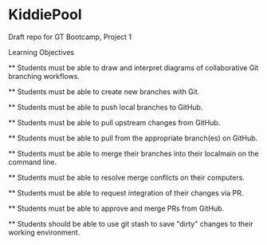 # KiddiePool
Draft repo for GT Bootcamp, Project 1


Learning Objectives


** Students must be able to draw and interpret diagrams of collaborative Git branching workflows.


** Students must be able to create new branches with Git.


** Students must be able to push local branches to GitHub.


** Students must be able to pull upstream changes from GitHub.


** Students must be able to pull from the appropriate branch(es) on GitHub.


** Students must be able to merge their branches into their localmain on the command line.


** Students must be able to resolve merge conflicts on their computers.


** Students must be able to request integration of their changes via PR.


** Students must be able to approve and merge PRs from GitHub.


** Students should be able to use git stash to save "dirty" changes to their working environment.


